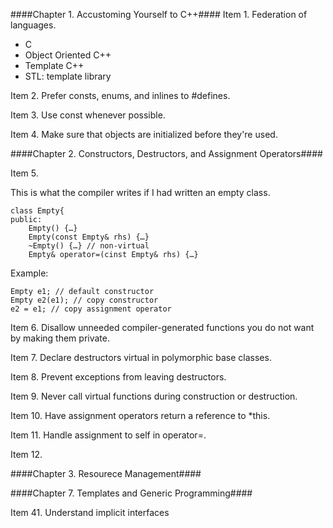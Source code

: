 ####Chapter 1. Accustoming Yourself to C++####
Item 1. Federation of languages.

- C
- Object Oriented C++
- Template C++
- STL: template library

Item 2. Prefer consts, enums, and inlines to #defines.

Item 3. Use const whenever possible.

Item 4. Make sure that objects are initialized before they're used.

####Chapter 2. Constructors, Destructors, and Assignment Operators####


Item 5.

This is what the compiler writes if I had written an empty class.

```
class Empty{
public: 
	Empty() {…}
	Empty(const Empty& rhs) {…}
	~Empty() {…} // non-virtual
	Empty& operator=(cinst Empty& rhs) {…}
```

Example: 

```
Empty e1; // default constructor
Empty e2(e1); // copy constructor
e2 = e1; // copy assignment operator
```

Item 6. Disallow unneeded compiler-generated functions you do not want by making them private.

Item 7. Declare destructors virtual in polymorphic base classes.

Item 8. Prevent exceptions from leaving destructors.

Item 9. Never call virtual functions during construction or destruction.

Item 10. Have assignment operators return a reference to *this.

Item 11. Handle assignment to self in operator=.

Item 12.

####Chapter 3. Resourece Management####

####Chapter 7. Templates and Generic Programming####


Item 41. Understand implicit interfaces

